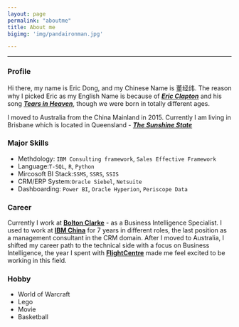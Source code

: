 ```yaml
---
layout: page
permalink: "aboutme"
title: About me
bigimg: 'img/pandaironman.jpg'

---
```


---
### <i class="fa fa-info-circle" aria-hidden="true"></i> Profile

Hi there, my name is Eric Dong, and my Chinese Name is 董经纬. The reason why I picked Eric as my English Name is because of [**_Eric Clapton_**](https://en.wikipedia.org/wiki/Eric_Clapton) and his song <i class="fa fa-youtube-play" aria-hidden="true"></i> [**_Tears in Heaven_**](https://www.youtube.com/watch?v=JxPj3GAYYZ0), though we were born in totally different ages.

I moved to Australia from the China Mainland in 2015. Currently I am living in Brisbane which is located in Queensland -<i class="fa fa-map-marker" aria-hidden="true"></i> [**_The Sunshine State_**](https://www.google.com.au/maps/place/Brisbane+QLD)

### <i class="fa fa-code" aria-hidden="true"></i> Major Skills

- Methdology: `IBM Consulting framework`, `Sales Effective Framework`
- Language:`T-SQL`, `R`, `Python`
- Mircosoft BI Stack:`SSMS`, `SSRS`, `SSIS`
- CRM/ERP System:`Oracle Siebel`, `Netsuite`
- Dashboarding: `Power BI`, `Oracle Hyperion`, `Periscope Data`

### <i class="fa fa-suitcase" aria-hidden="true"></i> Career  
Currently I work at <i class="fa fa-sun-o" aria-hidden="true"></i> [**Bolton Clarke**](https://www.sunsuper.com.au) - as a Business Intelligence Specialist. 
I used to work at <i class="fa fa-building" aria-hidden="true"></i> [**IBM China**](https://www.ibm.com) for 7 years in different roles, the last position as a management consultant in the CRM domain. After I moved to Australia, I shifted my career path to the technical side with a focus on Business Intelligence, the year I spent with <i class="fa fa-plane" aria-hidden="true"></i> [**FlightCentre**](http://www.fctgl.com/) made me feel excited to be working in this field. 

### <i class="fa fa-heart" aria-hidden="true"></i> Hobby
- World of Warcraft
- Lego
- Movie
- Basketball






